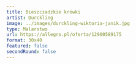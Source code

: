 ```yaml
---
title: Bieszczadzkie krówki
artist: Durckling
image: ../images/durckling-wiktoria-janik.jpg
type: Malarstwo
url: https://allegro.pl/oferta/12900589175
format: 30x40
featured: false
secondRound: false
---
```

